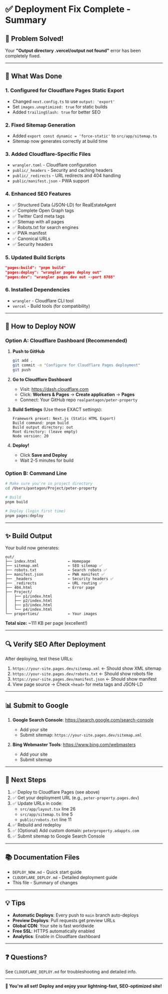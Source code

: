 # ✅ Deployment Fix Complete - Summary

## 🎉 Problem Solved!

Your **"Output directory .vercel/output not found"** error has been completely fixed.

---

## 📝 What Was Done

### 1. **Configured for Cloudflare Pages Static Export**
   - Changed `next.config.ts` to use `output: 'export'`
   - Set `images.unoptimized: true` for static builds
   - Added `trailingSlash: true` for better SEO

### 2. **Fixed Sitemap Generation**
   - Added `export const dynamic = 'force-static'` to `src/app/sitemap.ts`
   - Sitemap now generates correctly at build time

### 3. **Added Cloudflare-Specific Files**
   - `wrangler.toml` - Cloudflare configuration
   - `public/_headers` - Security and caching headers
   - `public/_redirects` - URL redirects and 404 handling
   - `public/manifest.json` - PWA support

### 4. **Enhanced SEO Features**
   - ✅ Structured Data (JSON-LD) for RealEstateAgent
   - ✅ Complete Open Graph tags
   - ✅ Twitter Card meta tags
   - ✅ Sitemap with all pages
   - ✅ Robots.txt for search engines
   - ✅ PWA manifest
   - ✅ Canonical URLs
   - ✅ Security headers

### 5. **Updated Build Scripts**
   ```json
   "pages:build": "pnpm build"
   "pages:deploy": "wrangler pages deploy out"
   "pages:dev": "wrangler pages dev out --port 8788"
   ```

### 6. **Installed Dependencies**
   - `wrangler` - Cloudflare CLI tool
   - `vercel` - Build tools (for compatibility)

---

## 🚀 How to Deploy NOW

### Option A: Cloudflare Dashboard (Recommended)

1. **Push to GitHub**
   ```bash
   git add .
   git commit -m "Configure for Cloudflare Pages deployment"
   git push
   ```

2. **Go to Cloudflare Dashboard**
   - Visit: https://dash.cloudflare.com
   - Click: **Workers & Pages** → **Create application** → **Pages**
   - Connect: Your GitHub repo `realpantagon/peter-property`

3. **Build Settings** (Use these EXACT settings):
   ```
   Framework preset: Next.js (Static HTML Export)
   Build command: pnpm build
   Build output directory: out
   Root directory: (leave empty)
   Node version: 20
   ```

4. **Deploy!**
   - Click **Save and Deploy**
   - Wait 2-5 minutes for build

### Option B: Command Line

```bash
# Make sure you're in project directory
cd /Users/pantagon/Project/peter-property

# Build
pnpm build

# Deploy (login first time)
pnpm pages:deploy
```

---

## ✨ Build Output

Your build now generates:

```
out/
├── index.html              ← Homepage
├── sitemap.xml             ← SEO sitemap ✅
├── robots.txt              ← Search robots ✅
├── manifest.json           ← PWA manifest ✅
├── _headers                ← Security headers ✅
├── _redirects              ← URL routing ✅
├── 404.html                ← Error page
├── Project/
│   ├── p1/index.html
│   ├── p2/index.html
│   ├── p3/index.html
│   └── p4/index.html
└── properties/             ← Your images
```

**Total size:** ~111 KB per page (excellent!)

---

## 🔍 Verify SEO After Deployment

After deploying, test these URLs:

1. `https://your-site.pages.dev/sitemap.xml` ← Should show XML sitemap
2. `https://your-site.pages.dev/robots.txt` ← Should show robots file
3. `https://your-site.pages.dev/manifest.json` ← Should show manifest
4. View page source → Check `<head>` for meta tags and JSON-LD

---

## 📊 Submit to Google

1. **Google Search Console**: https://search.google.com/search-console
   - Add your site
   - Submit sitemap: `https://your-site.pages.dev/sitemap.xml`

2. **Bing Webmaster Tools**: https://www.bing.com/webmasters
   - Add your site
   - Submit sitemap

---

## 🎯 Next Steps

1. ✅ Deploy to Cloudflare Pages (see above)
2. ✅ Get your deployment URL (e.g., `peter-property.pages.dev`)
3. ✅ Update URLs in code:
   - `src/app/layout.tsx` line 26
   - `src/app/sitemap.ts` line 5
   - `public/robots.txt` line 11
4. ✅ Rebuild and redeploy
5. ✅ (Optional) Add custom domain: `peterproperty.adappts.com`
6. ✅ Submit sitemap to Google Search Console

---

## 📚 Documentation Files

- `DEPLOY_NOW.md` - Quick start guide
- `CLOUDFLARE_DEPLOY.md` - Detailed deployment guide
- This file - Summary of changes

---

## 💡 Tips

- **Automatic Deploys**: Every push to `main` branch auto-deploys
- **Preview Deploys**: Pull requests get preview URLs
- **Global CDN**: Your site is fast worldwide
- **Free SSL**: HTTPS automatically enabled
- **Analytics**: Enable in Cloudflare dashboard

---

## ❓ Questions?

See `CLOUDFLARE_DEPLOY.md` for troubleshooting and detailed info.

---

**🎉 You're all set! Deploy and enjoy your lightning-fast, SEO-optimized site!**
